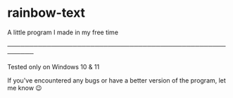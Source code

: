 # rainbow-text
A little program I made in my free time

────────────────────────────────────────────────────────

Tested only on Windows 10 & 11

If you've encountered any bugs or have a better version of the program, let me know 😉
